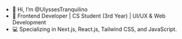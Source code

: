 - 👋 Hi, I’m @UlyssesTranquilino
- 🚀 Frontend Developer | CS Student (3rd Year) | UI/UX & Web Development
- 💻 Specializing in Next.js, React.js, Tailwind CSS, and JavaScript.


<!---
UlyssesTranquilino/UlyssesTranquilino is a ✨ special ✨ repository because its `README.md` (this file) appears on your GitHub profile.
You can click the Preview link to take a look at your changes.
--->
